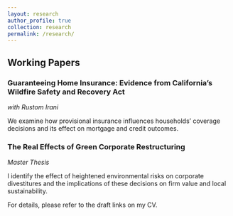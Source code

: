 ```yaml
---
layout: research
author_profile: true
collection: research
permalink: /research/
---
```


## Working Papers

### Guaranteeing Home Insurance: Evidence from California’s Wildfire Safety and Recovery Act 
*with Rustom Irani*

We examine how provisional insurance influences households’ coverage decisions and its effect on mortgage and credit outcomes.

### The Real Effects of Green Corporate Restructuring
*Master Thesis*

I identify the effect of heightened environmental risks on corporate divestitures and the implications of these decisions on firm value and local sustainability.

For details, please refer to the draft links on my CV.
